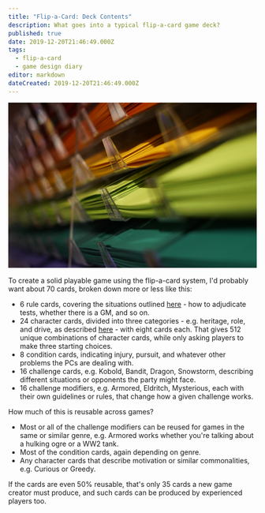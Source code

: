```yaml
---
title: "Flip-a-Card: Deck Contents"
description: What goes into a typical flip-a-card game deck?
published: true
date: 2019-12-20T21:46:49.000Z
tags:
  - flip-a-card
  - game design diary
editor: markdown
dateCreated: 2019-12-20T21:46:49.000Z
---
```


![Featured Image](flip-a-card-deck-contents.jpg)

To create a solid playable game using the flip-a-card system, I'd probably want about 70 cards, broken down more or less like this:

* 6 rule cards, covering the situations outlined [here](/flip-a-card-core-rules/) - how to adjudicate tests, whether there is a GM, and so on.
* 24 character cards, divided into three categories - e.g. heritage, role, and drive, as described [here](/flip-a-card-character-creation/) - with eight cards each. That gives 512 unique combinations of character cards, while only asking players to make three starting choices.
* 8 condition cards, indicating injury, pursuit, and whatever other problems the PCs are dealing with.
* 16 challenge cards, e.g. Kobold, Bandit, Dragon, Snowstorm, describing different situations or opponents the party might face.
* 16 challenge modifiers, e.g. Armored, Eldritch, Mysterious, each with their own guidelines or rules, that change how a given challenge works.

How much of this is reusable across games?

* Most or all of the challenge modifiers can be reused for games in the same or similar genre, e.g. Armored works whether you're talking about a hulking ogre or a WW2 tank.
* Most of the condition cards, again depending on genre.
* Any character cards that describe motivation or similar commonalities, e.g. Curious or Greedy.

If the cards are even 50% reusable, that's only 35 cards a new game creator must produce, and such cards can be produced by experienced players too.


    